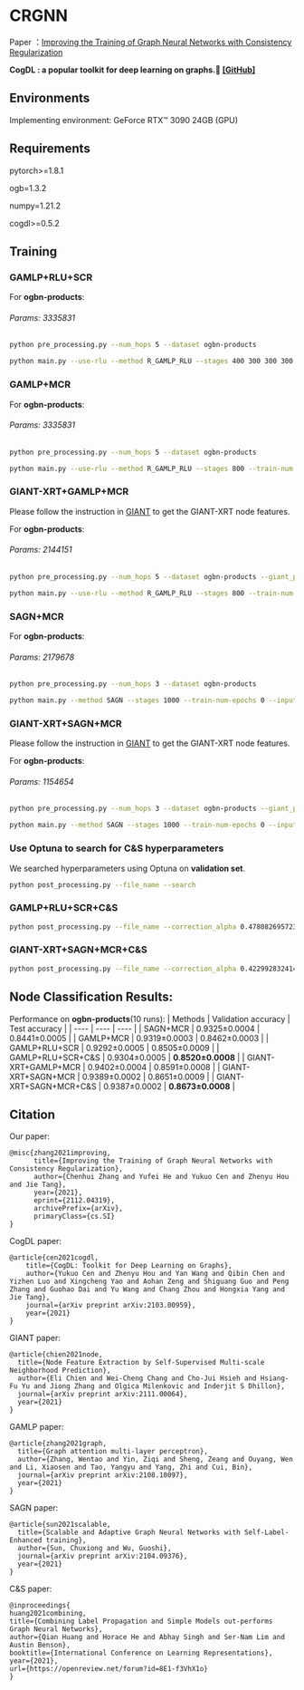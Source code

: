 # CRGNN

Paper ：[Improving the Training of Graph Neural Networks with Consistency Regularization](https://arxiv.org/abs/2112.04319)

**CogDL : a popular toolkit for deep learning on graphs.🎉 [\[GitHub\]](https://github.com/THUDM/cogdl)**

## Environments

Implementing environment: GeForce RTX™ 3090 24GB (GPU)

## Requirements

pytorch>=1.8.1

ogb=1.3.2

numpy=1.21.2

cogdl>=0.5.2

## Training

### GAMLP+RLU+SCR

For **ogbn-products**:

###### Params: 3335831

```bash
python pre_processing.py --num_hops 5 --dataset ogbn-products

python main.py --use-rlu --method R_GAMLP_RLU --stages 400 300 300 300 300 300 --train-num-epochs 0 0 0 0 0 0 --threshold 0.85 --input-drop 0.2 --att-drop 0.5 --label-drop 0 --pre-process --residual --dataset ogbn-products --num-runs 10 --eval 10 --act leaky_relu --batch_size 50000 --patience 300 --n-layers-1 4 --n-layers-2 4 --bns --gama 0.1 --consis --tem 0.5 --lam 0.1 --hidden 512 --ema
```

### GAMLP+MCR

For **ogbn-products**:

###### Params: 3335831

```bash
python pre_processing.py --num_hops 5 --dataset ogbn-products

python main.py --use-rlu --method R_GAMLP_RLU --stages 800 --train-num-epochs 0 --input-drop 0.2 --att-drop 0.5 --label-drop 0 --pre-process --residual --dataset ogbn-products --num-runs 10 --eval 10 --act leaky_relu --batch_size 100000 --patience 300 --n-layers-1 4 --n-layers-2 4 --bns --gama 0.1 --tem 0.5 --lam 0.5 --ema --mean_teacher --ema_decay 0.999 --lr 0.001 --adap --gap 10 --warm_up 150 --top 0.9 --down 0.8 --kl --kl_lam 0.2 --hidden 512

```

### GIANT-XRT+GAMLP+MCR

Please follow the instruction in [GIANT](https://github.com/amzn/pecos/tree/mainline/examples/giant-xrt) to get the GIANT-XRT node features. 

For **ogbn-products**:

###### Params: 2144151

```bash
python pre_processing.py --num_hops 5 --dataset ogbn-products --giant_path " "

python main.py --use-rlu --method R_GAMLP_RLU --stages 800 --train-num-epochs 0 --input-drop 0.2 --att-drop 0.5 --label-drop 0 --pre-process --residual --dataset ogbn-products --num-runs 10 --eval 10 --act leaky_relu --batch_size 100000 --patience 300 --n-layers-1 4 --n-layers-2 4 --bns --gama 0.1 --tem 0.5 --lam 0.5 --ema --mean_teacher --ema_decay 0.99 --lr 0.001 --adap --gap 10 --warm_up 150 --kl --kl_lam 0.2 --hidden 256 --down 0.7 --top 0.9 --giant

```

### SAGN+MCR

For **ogbn-products**:

###### Params: 2179678

```bash
python pre_processing.py --num_hops 3 --dataset ogbn-products

python main.py --method SAGN --stages 1000 --train-num-epochs 0 --input-drop 0.2 --att-drop 0.4 --pre-process --residual --dataset ogbn-products --num-runs 10 --eval 10 --batch_size 100000 --patience 300 --tem 0.5 --lam 0.5 --ema --mean_teacher --ema_decay 0.99 --lr 0.001 --adap --gap 20 --warm_up 150 --top 0.85 --down 0.75 --kl --kl_lam 0.01 --hidden 512 --zero-inits --dropout 0.5 --num-heads 1  --label-drop 0.5  --mlp-layer 2 --num_hops 3 --label_num_hops 14
```

### GIANT-XRT+SAGN+MCR

Please follow the instruction in [GIANT](https://github.com/amzn/pecos/tree/mainline/examples/giant-xrt) to get the GIANT-XRT node features. 

For **ogbn-products**:

###### Params: 1154654

```bash
python pre_processing.py --num_hops 3 --dataset ogbn-products --giant_path " "

python main.py --method SAGN --stages 1000 --train-num-epochs 0 --input-drop 0.2 --att-drop 0.4 --pre-process --residual --dataset ogbn-products --num-runs 10 --eval 10 --batch_size 50000 --patience 300 --tem 0.5 --lam 0.5 --ema --mean_teacher --ema_decay 0.99 --lr 0.001 --adap --gap 20 --warm_up 100 --top 0.85 --down 0.75 --kl --kl_lam 0.02 --hidden 256 --zero-inits --dropout 0.5 --num-heads 1  --label-drop 0.5  --mlp-layer 1 --num_hops 3 --label_num_hops 9 --giant

```

### Use Optuna to search for C&S hyperparameters

We searched hyperparameters using Optuna on **validation set**.
```bash
python post_processing.py --file_name --search
```

### GAMLP+RLU+SCR+C&S
```bash
python post_processing.py --file_name --correction_alpha 0.4780826957236622 --smoothing_alpha 0.40049734940262954
```

### GIANT-XRT+SAGN+MCR+C&S
```bash
python post_processing.py --file_name --correction_alpha 0.42299283241438157 --smoothing_alpha 0.4294212449832242
```

## Node Classification Results:

Performance on **ogbn-products**(10 runs):
| Methods   | Validation accuracy  | Test accuracy  |
|  ----  | ----  |  ---- |
| SAGN+MCR  | 0.9325±0.0004 | 0.8441±0.0005  |
| GAMLP+MCR  | 0.9319±0.0003 | 0.8462±0.0003  |
| GAMLP+RLU+SCR  | 0.9292±0.0005 |  0.8505±0.0009  |
| GAMLP+RLU+SCR+C&S  | 0.9304±0.0005 |  **0.8520±0.0008**  |
| GIANT-XRT+GAMLP+MCR  | 0.9402±0.0004 | 0.8591±0.0008 |
| GIANT-XRT+SAGN+MCR  | 0.9389±0.0002 |  0.8651±0.0009  |
| GIANT-XRT+SAGN+MCR+C&S  | 0.9387±0.0002 | **0.8673±0.0008** |


## Citation
Our paper:
```
@misc{zhang2021improving,
      title={Improving the Training of Graph Neural Networks with Consistency Regularization}, 
      author={Chenhui Zhang and Yufei He and Yukuo Cen and Zhenyu Hou and Jie Tang},
      year={2021},
      eprint={2112.04319},
      archivePrefix={arXiv},
      primaryClass={cs.SI}
}
```

CogDL paper:
```
@article{cen2021cogdl,
    title={CogDL: Toolkit for Deep Learning on Graphs},
    author={Yukuo Cen and Zhenyu Hou and Yan Wang and Qibin Chen and Yizhen Luo and Xingcheng Yao and Aohan Zeng and Shiguang Guo and Peng Zhang and Guohao Dai and Yu Wang and Chang Zhou and Hongxia Yang and Jie Tang},
    journal={arXiv preprint arXiv:2103.00959},
    year={2021}
}
```

GIANT paper:
```
@article{chien2021node,
  title={Node Feature Extraction by Self-Supervised Multi-scale Neighborhood Prediction},
  author={Eli Chien and Wei-Cheng Chang and Cho-Jui Hsieh and Hsiang-Fu Yu and Jiong Zhang and Olgica Milenkovic and Inderjit S Dhillon},
  journal={arXiv preprint arXiv:2111.00064},
  year={2021}
}
```
GAMLP paper:
```
@article{zhang2021graph,
  title={Graph attention multi-layer perceptron},
  author={Zhang, Wentao and Yin, Ziqi and Sheng, Zeang and Ouyang, Wen and Li, Xiaosen and Tao, Yangyu and Yang, Zhi and Cui, Bin},
  journal={arXiv preprint arXiv:2108.10097},
  year={2021}
}
```
SAGN paper:

```
@article{sun2021scalable,
  title={Scalable and Adaptive Graph Neural Networks with Self-Label-Enhanced training},
  author={Sun, Chuxiong and Wu, Guoshi},
  journal={arXiv preprint arXiv:2104.09376},
  year={2021}
}
```

C&S paper:
```
@inproceedings{
huang2021combining,
title={Combining Label Propagation and Simple Models out-performs Graph Neural Networks},
author={Qian Huang and Horace He and Abhay Singh and Ser-Nam Lim and Austin Benson},
booktitle={International Conference on Learning Representations},
year={2021},
url={https://openreview.net/forum?id=8E1-f3VhX1o}
}
```

